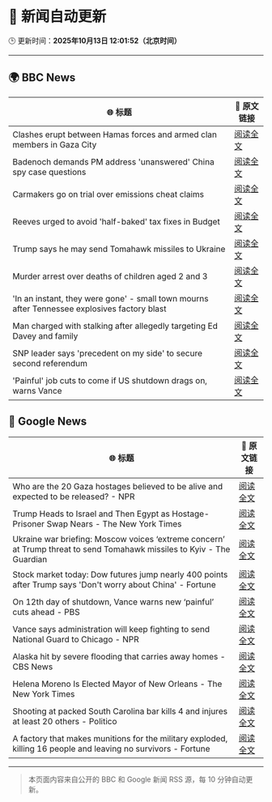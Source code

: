# 🧠 新闻自动更新

🕒 更新时间：**2025年10月13日 12:01:52（北京时间）**

---

## 🌍 BBC News

| 🌐 标题 | 🔗 原文链接 |
|--------|-------------|
| Clashes erupt between Hamas forces and armed clan members in Gaza City | [阅读全文](https://www.bbc.com/news/articles/cg5e551j593o?at_medium=RSS&at_campaign=rss) |
| Badenoch demands PM address 'unanswered' China spy case questions | [阅读全文](https://www.bbc.com/news/articles/cg424d712q7o?at_medium=RSS&at_campaign=rss) |
| Carmakers go on trial over emissions cheat claims | [阅读全文](https://www.bbc.com/news/articles/cjr5epw8dweo?at_medium=RSS&at_campaign=rss) |
| Reeves urged to avoid 'half-baked' tax fixes in Budget | [阅读全文](https://www.bbc.com/news/articles/cx2n08n15w2o?at_medium=RSS&at_campaign=rss) |
| Trump says he may send Tomahawk missiles to Ukraine | [阅读全文](https://www.bbc.com/news/articles/c93xpqgzkv0o?at_medium=RSS&at_campaign=rss) |
| Murder arrest over deaths of children aged 2 and 3 | [阅读全文](https://www.bbc.com/news/articles/c78n8y3mlxko?at_medium=RSS&at_campaign=rss) |
| 'In an instant, they were gone' - small town mourns after Tennessee explosives factory blast | [阅读全文](https://www.bbc.com/news/articles/cwy8y0rnw2eo?at_medium=RSS&at_campaign=rss) |
| Man charged with stalking after allegedly targeting Ed Davey and family | [阅读全文](https://www.bbc.com/news/articles/c77d702znm4o?at_medium=RSS&at_campaign=rss) |
| SNP leader says 'precedent on my side' to secure second referendum | [阅读全文](https://www.bbc.com/news/articles/cg424dk03x9o?at_medium=RSS&at_campaign=rss) |
| 'Painful' job cuts to come if US shutdown drags on, warns Vance | [阅读全文](https://www.bbc.com/news/articles/cp3d554053lo?at_medium=RSS&at_campaign=rss) |

## 📰 Google News

| 🌐 标题 | 🔗 原文链接 |
|--------|-------------|
| Who are the 20 Gaza hostages believed to be alive and expected to be released? - NPR | [阅读全文](https://news.google.com/rss/articles/CBMie0FVX3lxTFA2MjlVUFQ3N2VEelBtdmNERlRUUHpwb1JmaFZEQ0ptUDVxRmdpeTR0ZkZZMEtoRm5NSWhRQ0tzYVNERDNxR3pWMF8yVk9JWTJPbnZ0cm5GWExZZUdHV0g1a0wwNWpfbXJfNkgtY2tibEtwQnZtcThXSnBfZw?oc=5) |
| Trump Heads to Israel and Then Egypt as Hostage-Prisoner Swap Nears - The New York Times | [阅读全文](https://news.google.com/rss/articles/CBMi5wFBVV95cUxNYXZET3cyU2J3eVpsUG81cDFQeGU3RVlXcDU5R3ZvMVQ0b1JGemlHdmVJc2pBb0NWb2JTd2NSWjFKeEVYX3VGUHhVWW14TmpJVVN4ZVRYTmdBQWlQYnZ5dVE5LXByUU1WTE42MHZub2l5SVUzdkQxYjQwbmtHOW1fdU9wRElPdmdHYU84aHcxMkhvN2plemlvQmVvWXdBVWlSV3AyaEc0dUhtemVfbHhvdjFWZDc1cDVPM2hrTnpuWU5Ha2MybW1KY1lBUXZKSDBjNTY4MnN2em5ZdW5SVEhQbEhPVmZMQ3M?oc=5) |
| Ukraine war briefing: Moscow voices ‘extreme concern’ at Trump threat to send Tomahawk missiles to Kyiv - The Guardian | [阅读全文](https://news.google.com/rss/articles/CBMi3wFBVV95cUxPVXVfVVJOeUh5S29CVzZsdWY5M01penU2dkkwbnV1UVFFYVpCN0NZSUNnamJ6NnlFT2gyMjNxM2owRTR1bmxVX2xJM21Lbmt3c1l5SUQxdmdTWEFyc0hxdGd4VWRUNGxwZ3BDcU5CTk43cWNEbWw1WVFDUWU4cXpuYy05TUgyeWFWNXk0a0c2SHMyNVpLY29UdTFpclhPLURzVERSX1F6d1ZMOXBoanVIZmZvVTcxd2JJTTJsZUdJcWJlZF9ZQ0pITERzWFFId3Q5UXZ3LU9Icm1IZW94WXBj?oc=5) |
| Stock market today: Dow futures jump nearly 400 points after Trump says 'Don't worry about China' - Fortune | [阅读全文](https://news.google.com/rss/articles/CBMingFBVV95cUxNa1lRaWR5bG9pZmV2aGY0aUtmUXhySUxFdWhYNWRzdC1vYUJIcjdmS1dVVXRKZ0JCcGRvOVFjQzVvYUZqRGZIUWd4blV3STFpZ1NvZmw3ZHVweEFlZFpva01lNkpjdU0zQlUtZzI5N2gtSXBZWWlxVTdILUJxNFVpZnl0c3FRYzMtNVdEMUJBRFJ5OUd2a3h3cC1zUlhIdw?oc=5) |
| On 12th day of shutdown, Vance warns new ‘painful’ cuts ahead - PBS | [阅读全文](https://news.google.com/rss/articles/CBMinAFBVV95cUxQTVhCb21wcUdOUXoxb2lrbURKY3JzNG1YTXI0MWlHbjAtVUtNNlR5akhSaXpEYm5LdU5OSzQ1NHdERHV5Vnh2NnZFY2hJNXhxcFoxNk1jNzQzMWpuMHRGeTE1UHRWY1E1QTQyUkc2dVFZYkZOcVRRRkkxSmRTQUl6Sl93SDRyZDNfd1BCenBieXNrSTRIYUlwYlZaMmE?oc=5) |
| Vance says administration will keep fighting to send National Guard to Chicago - NPR | [阅读全文](https://news.google.com/rss/articles/CBMiqwFBVV95cUxON0R2d0VkNmFSeGRvc2lqb3ZBSlhQcU5ycU84NWM4SFBKV1RzNE5zUi1PVDA2M2piWVhoQ3Y4MXF2al9NQmpUYm5WSXBaaHF4RmFMNW9HMmJwcnp2bEpNM0dYTm1pUzB6YWlISnZxVGQyZms1OHhOYktoXzJyTUhOV2tpUlhac29WWFBSNVNPcmdHdVQ2d1ktT1NkM29tSGFXcThJWWI4bUppUmM?oc=5) |
| Alaska hit by severe flooding that carries away homes - CBS News | [阅读全文](https://news.google.com/rss/articles/CBMibEFVX3lxTE93eDg4N1c4NEs0UTZrM2VwUGZEWGdvNkQySzBLbVZsT0JSMU1mTkQ0OFg4VXlEbjJsR2RHcC1QenZsS1M3d1pYWXF6dklNQy03ckg3eU1WXzdYdlZYei1ZcGpMM29zR2FqOWN1UNIBckFVX3lxTE4xcXVJNEltelBhSFZRLWdkbjRlMnZrVmdGV25HRUxhdDJpZWtxMUhIZnJHN2F3Q1duLVNkRUw4RVZYakZCSFRuQXVhVzdib3ZJcDByU0RjSFlPb2dHTkgyekJGeWg4SHJGa2YyQWpqbVNhUQ?oc=5) |
| Helena Moreno Is Elected Mayor of New Orleans - The New York Times | [阅读全文](https://news.google.com/rss/articles/CBMiigFBVV95cUxPeDluMm1JaDQ0Tnp4aFFkZmF6MURDckkzYnlCUzdhSGdUOUU3d0JadTl4bThoTWdIbERsZURrZU5aRGJpTk9EM2V3RlE4Z19RNHZJakZ0MVVLRkVsd1U3U05hVUw2SHd4SDZlZWZaQ3l4YjhNTDBDR0hMYVpSeWpaa19SYkdYanl6WFE?oc=5) |
| Shooting at packed South Carolina bar kills 4 and injures at least 20 others - Politico | [阅读全文](https://news.google.com/rss/articles/CBMijgFBVV95cUxQTDFxT3pxNFhkNzZ6VTF4MDdaWlZ5dUF3ay1UdkpzZkZESmNzbHFJSGQwTXUxSzFUcHhBQk05VXBMamx2VV92OFk5NDNSTm5yZ2VLZ1JWa1ZPMUczRnUyVGlrZUM0dnVub1lEU0JOV3lBMFEzSlJnb3ZyZV9nUzQ0WVA1eGIzOThIMEZxdUZn?oc=5) |
| A factory that makes munitions for the military exploded, killing 16 people and leaving no survivors - Fortune | [阅读全文](https://news.google.com/rss/articles/CBMiqAFBVV95cUxQeU9MQ3RoT3lMYU1GNkpocEdWRllzcllxYTFwYWx4Zm0xb2V0a0paS0xGV2NjelRpeFRGZzZjY0hlM1d1R0JpcF9VV0YxQlhZRUdCMzF5WkREZjNvZFpYWXZPN1RRNkY0TzFUanAtZENHcGdxV3ZBT0RhcnJ6U1Q4SXc1VTduWmlZQnIwZWtYcTB6ZzdhY1J4Y3kzRE53T19sUVBNUW1qNkM?oc=5) |

---
> 本页面内容来自公开的 BBC 和 Google 新闻 RSS 源，每 10 分钟自动更新。